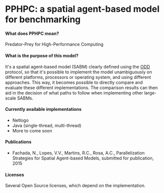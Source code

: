 # PPHPC: a spatial agent-based model for benchmarking

#### What does PPHPC mean?

Predator-Prey for High-Performance Computing

#### What is the purpose of this model?

It's a spatial agent-based model (SABM) clearly defined using the 
[ODD](http://www.sciencedirect.com/science/article/pii/S0304380006002043) 
protocol, so that it's possible to implement the model unambiguously 
on different platforms, processors or operating system, and using
different approaches. This way, it becomes possible to directly compare
and evaluate these different implementations. The comparison results can 
then aid in the decision of what paths to follow when implementing
other large-scale SABMs.

#### Currently available implementations

* Netlogo
* Java (single-thread, multi-thread)
* More to come soon

#### Publications

* Fachada, N., Lopes, V.V., Martins, R.C., Rosa, A.C., 
Parallelization Strategies for Spatial Agent-based Models, submitted for 
publication, 2015

#### Licenses

Several Open Source licenses, which depend on the
implementation.

